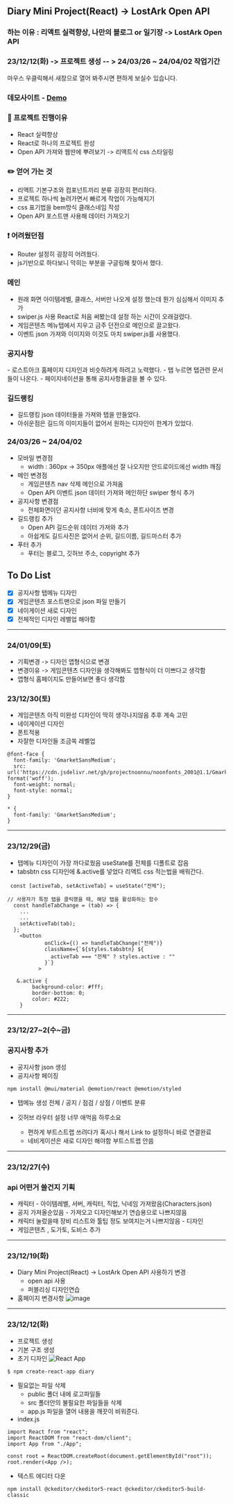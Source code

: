 ## Diary Mini Project(React) -> LostArk Open API

### 하는 이유 : 리액트 실력향상, 나만의 블로그 or 일기장 -> LostArk Open API

<h3>23/12/12(화) -> 프로젝트 생성 -- >
24/03/26 ~ 24/04/02 작업기간</h3>


<p>마우스 우클릭해서 새창으로 열어 봐주시면 편하게 보실수 있습니다. </p>
<h3>데모사이트 - <a href="https://bp4sp4.github.io/LostArk-Open-API/">Demo</a></h3>

### 📌 프로젝트 진행이유

- React 실력향상
- React로 하나의 프로젝트 완성
- Open API 가져와 웹딴에 뿌려보기 -> 리액트식 css 스타일링

### ✏️ 얻어 가는 것

- 리액트 기본구조와 컴포넌트끼리 분류 굉장히 편리하다.
- 프로젝트 하나씩 늘려가면서 빠르게 작업이 가능해지기
- css 표기법을 bem방식 클래스네임 작성
- Open API 포스트맨 사용해 데이터 가져오기

### ❗ 어려웠던점

- Router 설정히 굉장히 어려웠다.
- js기반으로 하다보니 막히는 부분을 구글링해 찾아서 했다.

<h3>메인</h3>

- 원래 화면 아이템레벨, 클래스, 서버만 나오게 설정 했는데 뭔가 심심해서 이미지 추가
- swiper.js 사용 React로 처음 써봤는데 설정 하는 시간이 오래걸렸다.
- 게임콘텐츠 메뉴탭에서 지우고 금주 던전으로 메인으로 끌고왔다.
- 이벤트 json 가져와 이미지와 이것도 마치 swiper.js를 사용했다.

<h3>공지사항</h3>
- 로스트아크 홈페이지 디자인과 비슷하려게 하려고 노력했다.
- 탭 누르면 탭관련 문서들이 나온다.
- 페이지네이션을 통해 공지사항들글을 볼 수 있다.

<h3>길드랭킹</h3>

- 길드랭킹 json 데이터들을 가져와 탭을 만들었다.
- 아쉬운점은 길드의 이미지들이 없어서 원하는 디자인이 한계가 있었다.

<h3>24/03/26 ~ 24/04/02</h3>

- 모바일 변경점
  - width : 360px -> 350px 애플에선 잘 나오지만 안드로이드에선 width 깨짐
- 메인 변경점
  - 게임콘텐츠 nav 삭제 메인으로 가져옴
  - Open API 이벤트 json 데이터 가져와 메인하단 swiper 형식 추가
- 공지사항 변경점
  - 전체화면이던 공지사항 너비에 맞게 축소, 폰트사이즈 변경
- 길드랭킹 추가
  - Open API 길드순위 데이터 가져와 추가
  - 아쉽게도 길드사진은 없어서 순위, 길드이름, 길드마스터 추가
- 푸터 추가
  - 푸터는 블로그, 깃허브 주소, copyright 추가

## To Do List

- [x] 공지사항 탭메뉴 디자인<br>
- [x] 게임콘텐츠 포스트맨으로 json 파일 만들기<br>
- [x] 네이게이션 새로 디자인<br>
- [x] 전체적인 디자인 레벨업 해야함<br>
<hr>

<h3> 24/01/09(토)</h3>

- 기획변경 -> 디자인 앱형식으로 변경
- 변경이유 -> 게임콘텐츠 디자인을 생각해봐도 앱형식이 더 이쁘다고 생각함
- 앱형식 홈페이지도 만들어보면 좋다 생각함

<h3> 23/12/30(토)</h3>

- 게임콘텐츠 아직 미완성 디자인이 딱히 생각나지않음 추후 계속 고민
- 네이게이션 디자인
- 폰트적용
- 자잘한 디자인들 조금쏙 레벨업

```
@font-face {
  font-family: 'GmarketSansMedium';
  src: url('https://cdn.jsdelivr.net/gh/projectnoonnu/noonfonts_2001@1.1/GmarketSansMedium.woff') format('woff');
  font-weight: normal;
  font-style: normal;
}

* {
  font-family: 'GmarketSansMedium';
}
```

<hr>
<h3> 23/12/29(금)</h3>

- 탭메뉴 디자인이 가장 까다로웠음 useState를 전체를 디폴트로 잡음
- tabsbtn css 디자인에 &.active를 넣었다 리액트 css 적는법을 배워간다.

```
 const [activeTab, setActiveTab] = useState("전체");

// 사용자가 특정 탭을 클릭했을 때, 해당 탭을 활성화하는 함수
  const handleTabChange = (tab) => {
    ...
    ...
    setActiveTab(tab);
  };
    <button
            onClick={() => handleTabChange("전체")}
            className={`${styles.tabsbtn} ${
              activeTab === "전체" ? styles.active : ""
            }`}
          >

   &.active {
        background-color: #fff;
        border-bottom: 0;
        color: #222;
    }
```

<hr>
<h3> 23/12/27~2(수~금)</h3>
<h3>공지사항 추가</h3>

- 공지사항 json 생성
- 공지사항 페이징

```
npm install @mui/material @emotion/react @emotion/styled
```

- 탭메뉴 생성 전체 / 공지 / 점검 / 상점 / 이벤트 분류
- 깃허브 라우터 설정 너무 애먹음 하루소요

  - 편하게 부트스트랩 쓰려다가 혹시나 해서 Link to 설정하니 바로 연결완료
  - 네비게이션은 새로 디자인 해야함 부트스트랩 안씀

<hr>

  <h3> 23/12/27(수)</h3>
  <h3>api 어떤거 쓸건지 기획</h3>

- 캐릭터 - 아이템레벨, 서버, 캐릭터, 직업, 닉네임 가져왔음(Characters.json)
- 공지 가져올순있음 - 가져오고 디자인해보기 연습용으로 나쁘지않음
- 캐릭터 눌렀을때 장비 리스트와 툴팁 정도 보여지는거 나쁘지않음 - 디자인
- 게임콘텐츠 , 도가토, 도비스 추가
<hr>
<h3> 23/12/19(화)</h3>

- Diary Mini Project(React) -> LostArk Open API 사용하기 변경
  - open api 사용
  - 퍼블리싱 디자인연습
- 홈페이지 변경사항
![image](https://github.com/bp4sp4/Diary/assets/62207757/5732cfee-b81a-406a-886c-84eaa1117a98)
<hr>
<h3> 23/12/12(화)</h3>

- 프로젝트 생성
- 기본 구조 생성
- 초기 디자인
  ![React App](https://github.com/bp4sp4/Diary/assets/62207757/61d2fc02-c9fc-4bb3-b5b2-bb1b8689de73)

```
$ npm create-react-app diary
```

- 필요없는 파일 삭제
  - public 폴더 내에 로고파일들
  - src 폴더안의 불필요한 파일들을 삭제
  - app.js 파일을 열어 내용을 깨끗이 비워준다.
- index.js

```
import React from "react";
import ReactDOM from "react-dom/client";
import App from "./App";

const root = ReactDOM.createRoot(document.getElementById("root"));
root.render(<App />);
```

- 텍스트 에디터 다운

```
npm install @ckeditor/ckeditor5-react @ckeditor/ckeditor5-build-classic

```
